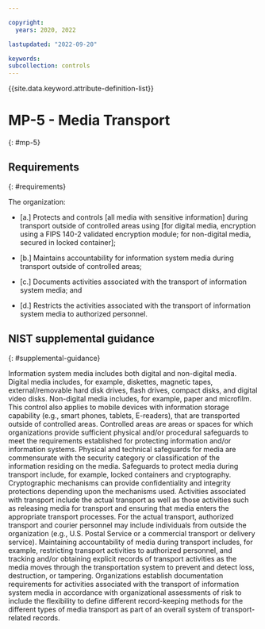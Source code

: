 ```yaml
---

copyright:
  years: 2020, 2022

lastupdated: "2022-09-20"

keywords: 
subcollection: controls
---
```


{{site.data.keyword.attribute-definition-list}}

# MP-5 - Media Transport
{: #mp-5}

## Requirements
{: #requirements}

The organization:

- \[a.\] Protects and controls [all media with sensitive information] during transport outside of controlled areas using [for digital media, encryption using a FIPS 140-2 validated encryption module; for non-digital media, secured in locked container];

- \[b.\] Maintains accountability for information system media during transport outside of controlled areas;

- \[c.\] Documents activities associated with the transport of information system media; and

- \[d.\] Restricts the activities associated with the transport of information system media to authorized personnel.

## NIST supplemental guidance
{: #supplemental-guidance}

Information system media includes both digital and non-digital media. Digital media includes, for example, diskettes, magnetic tapes, external/removable hard disk drives, flash drives, compact disks, and digital video disks. Non-digital media includes, for example, paper and microfilm. This control also applies to mobile devices with information storage capability (e.g., smart phones, tablets, E-readers), that are transported outside of controlled areas. Controlled areas are areas or spaces for which organizations provide sufficient physical and/or procedural safeguards to meet the requirements established for protecting information and/or information systems. Physical and technical safeguards for media are commensurate with the security category or classification of the information residing on the media. Safeguards to protect media during transport include, for example, locked containers and cryptography. Cryptographic mechanisms can provide confidentiality and integrity protections depending upon the mechanisms used. Activities associated with transport include the actual transport as well as those activities such as releasing media for transport and ensuring that media enters the appropriate transport processes. For the actual transport, authorized transport and courier personnel may include individuals from outside the organization (e.g., U.S. Postal Service or a commercial transport or delivery service). Maintaining accountability of media during transport includes, for example, restricting transport activities to authorized personnel, and tracking and/or obtaining explicit records of transport activities as the media moves through the transportation system to prevent and detect loss, destruction, or tampering. Organizations establish documentation requirements for activities associated with the transport of information system media in accordance with organizational assessments of risk to include the flexibility to define different record-keeping methods for the different types of media transport as part of an overall system of transport-related records.

